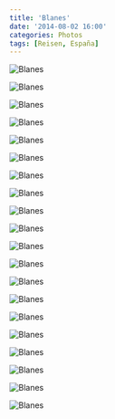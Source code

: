 ```yaml
---
title: 'Blanes'
date: '2014-08-02 16:00'
categories: Photos
tags: [Reisen, España]
---
```


<div class='preview'><img src='{{urls.media}}/Balmes-OK.jpg' alt='Blanes'></div>

<a id='13c71eeb02e542d2b22d7e0eef9514a2-600'></a>![Blanes]({{urls.media}}/13c71eeb02e542d2b22d7e0eef9514a2-600.jpg 'Церковь')

<a id='4caf23c2a578ca202a1c0e1d7668a220-600'></a>![Blanes]({{urls.media}}/4caf23c2a578ca202a1c0e1d7668a220-600.jpg 'Эклектика курортного города')

<a id='a66241743e83743bd1deb3127205db16-600'></a>![Blanes]({{urls.media}}/a66241743e83743bd1deb3127205db16-600.jpg 'Постмодернисткий куст')

<a id='d8b46e77ef2db00db60383a36748eea2-600'></a>![Blanes]({{urls.media}}/d8b46e77ef2db00db60383a36748eea2-600.jpg 'Площадь')

<a id='9e83ac2675773aea25ac44bcfa1815fa-600'></a>![Blanes]({{urls.media}}/9e83ac2675773aea25ac44bcfa1815fa-600.jpg 'Современный европейский искусственный муравей')

<a id='3aaf17b99e92b15f7890414835a929cf-600'></a>![Blanes]({{urls.media}}/3aaf17b99e92b15f7890414835a929cf-600.jpg 'Дома-соседи …')

<a id='9e25a473ba15140c47677b3a557b210e-600'></a>![Blanes]({{urls.media}}/9e25a473ba15140c47677b3a557b210e-600.jpg '… и еще')

<a id='e14f4634a520ce68991d8f75f7b8b48f-600'></a>![Blanes]({{urls.media}}/e14f4634a520ce68991d8f75f7b8b48f-600.jpg 'Часовенка')

<a id='f85e636a1d588421a3eae80adba78bb8-600'></a>![Blanes]({{urls.media}}/f85e636a1d588421a3eae80adba78bb8-600.jpg 'Человек с воздетыми к небу руками и две пальмы')

<a id='1c8721d4e93f07d002459cab471abfb1-600'></a>![Blanes]({{urls.media}}/1c8721d4e93f07d002459cab471abfb1-600.jpg 'Кораблестроитель в берете')

<a id='b96d653cc2e2e8d83181cbadb2ed3e2f-600'></a>![Blanes]({{urls.media}}/b96d653cc2e2e8d83181cbadb2ed3e2f-600.jpg 'Внебрачный сын мезонина и эркера')

<a id='49a6573d55d60cf32df58bccbf74beef-600'></a>![Blanes]({{urls.media}}/49a6573d55d60cf32df58bccbf74beef-600.jpg 'Жилые кварталы')

<a id='9ba27dcfc97476411ea5a01b27329fdc-600'></a>![Blanes]({{urls.media}}/9ba27dcfc97476411ea5a01b27329fdc-600.jpg 'Также в этом районе…')

<a id='4df82c80733801237c229c96b575cf47-600'></a>![Blanes]({{urls.media}}/4df82c80733801237c229c96b575cf47-600.jpg 'Уют, как он есть')

<a id='1169d619908bac4d9421b17820f20a86-600'></a>![Blanes]({{urls.media}}/1169d619908bac4d9421b17820f20a86-600.jpg 'Мазохистка с пилой')

<a id='d1e92a23b872a505fdb00073c5cd1ff8-600'></a>![Blanes]({{urls.media}}/d1e92a23b872a505fdb00073c5cd1ff8-600.jpg 'Якорь и корабельная пушка (какого-то лешего водруженная на лакированный паркетный лафет)')

<a id='3740231d2bc9ecc5a21a03bbb49c1a19-600'></a>![Blanes]({{urls.media}}/3740231d2bc9ecc5a21a03bbb49c1a19-600.jpg 'Страдающий от геморроя читатель на набережной')

<a id='9fecd5eff5f27e877572860226f1ef6d-600'></a>![Blanes]({{urls.media}}/9fecd5eff5f27e877572860226f1ef6d-600.jpg 'Питьевой фонтанчик')

<a id='605cf57122f80efa7f2a6c36c755bac6-600'></a>![Blanes]({{urls.media}}/605cf57122f80efa7f2a6c36c755bac6-600.jpg 'Цыпленок-каннибал')
